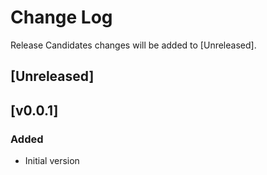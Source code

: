 # Change Log

Release Candidates changes will be added to [Unreleased].

## [Unreleased]

## [v0.0.1]

### Added
- Initial version

